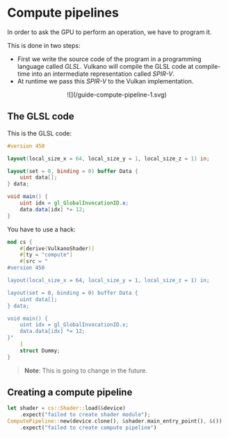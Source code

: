 # Compute pipelines

In order to ask the GPU to perform an operation, we have to program it.

This is done in two steps:

- First we write the source code of the program in a programming language called *GLSL*. Vulkano
  will compile the GLSL code at compile-time into an intermediate representation called *SPIR-V*.
- At runtime we pass this *SPIR-V* to the Vulkan implementation.

<center>![](/guide-compute-pipeline-1.svg)</center>

## The GLSL code

This is the GLSL code:

```glsl
#version 450

layout(local_size_x = 64, local_size_y = 1, local_size_z = 1) in;

layout(set = 0, binding = 0) buffer Data {
    uint data[];
} data;

void main() {
    uint idx = gl_GlobalInvocationID.x;
    data.data[idx] *= 12;
}
```

You have to use a hack:

```rust
mod cs {
    #[derive(VulkanoShader)]
    #[ty = "compute"]
    #[src = "
#version 450

layout(local_size_x = 64, local_size_y = 1, local_size_z = 1) in;

layout(set = 0, binding = 0) buffer Data {
    uint data[];
} data;

void main() {
    uint idx = gl_GlobalInvocationID.x;
    data.data[idx] *= 12;
}"
    ]
    struct Dummy;
}
```

> **Note**: This is going to change in the future.

## Creating a compute pipeline


```rust
let shader = cs::Shader::load(&device)
    .expect("failed to create shader module");
ComputePipeline::new(device.clone(), &shader.main_entry_point(), &())
    .expect("failed to create compute pipeline")
```
